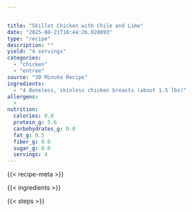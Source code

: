```yaml
---


title: "Skillet Chicken with Chile and Lime"
date: "2025-08-21T10:44:26.928093"
type: "recipe"
description: ""
yield: "4 servings"
categories:
  - "chicken"
  - "entree"
source: "30 Minute Recipe"
ingredients:
  - "4 Boneless, skinless chicken breasts (about 1.5 lbs)"
allergens:
  -
nutrition:
  calories: 0.0
  protein_g: 5.6
  carbohydrates_g: 0.0
  fat_g: 0.5
  fiber_g: 0.0
  sugar_g: 0.0
  servings: 4
---
```


{{< recipe-meta >}}

{{< ingredients >}}

{{< steps >}}

